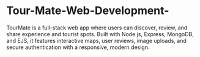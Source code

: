 # Tour-Mate-Web-Development-
TourMate is a full-stack web app where users can discover, review, and share experience and tourist spots. Built with Node.js, Express, MongoDB, and EJS, it features interactive maps, user reviews, image uploads, and secure authentication with a responsive, modern design.
